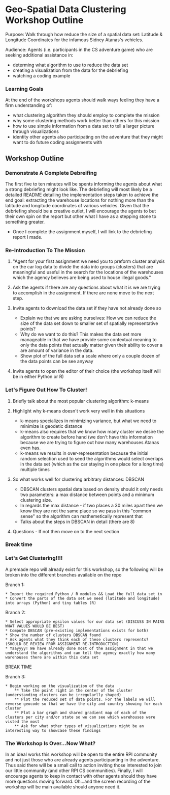 # Geo-Spatial Data Clustering Workshop Outline

Purpose: Walk through how reduce the size of a spatial data set: Latitude & Longitude Coordinates for the infamous Sidney Atanas's vehicles.

Audience: Agents (i.e. participants in the CS adventure game) who are seeking additional assistance in:
* determing what algorithm to use to reduce the data set
* creating a visualization from the data for the debriefing
* watching a coding example

### Learning Goals
At the end of the workshops agents should walk ways feeling they have a firm understanding of:
* what clustering algorithm they should employ to complete the mission
* why some clustering methods work better than others for this mission
* how to use simple information from a data set to tell a larger picture through visualizations
* identity other agents also participating on the adventure that they might want to do future coding assignments with

## Workshop Outline

### Demonstrate A Complete Debreifing 
The first five to ten minutes will be spents informing the agents about what a strong debriefing might look like. The debriefing will most likely be a detailed README detailing the implementation steps taken to achieve the end goal: extracting the warehouse locations for nothing more than the latitude and longitude coordinates of various vehicles. Given that the debriefing should be a creative outlet, I will encourage the agents to but their own spin on the report but other what I have as a stepping stone to something greater.

* Once I complete the assignment myself, I will link to the debriefing report I made.

### Re-Introduction To The Mission
1. "Agent for your first assignment we need you to preform cluster analysis on the car log data to divide the data into groups (clusters) that are meaningful and useful in the search for the locations of the warehouses which the agency believes are being used to house illegal goods."

2. Ask the agents if there are any questions about what it is we are trying to accomplish in the assignment. If there are none move to the next step.

3. Invite agents to download the data set if they have not already done so
	* Explain we that we are asking ourselves: How we can reduce the size of the data set down to smaller set of spatially representative points?
	* Why do we want to do this? This makes the data set more manageable in that we have provide some contextual meaning to only the data points that actually matter given their ability to cover a are amount of variance in the data.
	* Show plot of the full data set a scale where only a couple dozen of the data points can be see anyway 

4. Invite agents to open the editor of their choice (the workshop itself will be in either Python or R)

### Let's Figure Out How To Cluster!
1. Briefly talk about the most popular clustering algorithm: k-means

2. Highlight why k-means doesn't work very well in this situations
	* k-means specializes in minimizing variance, but what we need to minimize is geodetic distance
	* k-means also requires that we know how many cluster we desire the algorithm to create before hand (we don't have this information because we are trying to figure out how many warehouses Atanas even has.
	* k-means we results in over-representation because the initial random selection used to seed the algorithms would select overlaps in the data set (which as the car staying in one place for a long time) multiple times

3. So what works well for clustering arbitrary distances: DBSCAN
	* DBSCAN clusters spatial data based on density should it only needs two parameters: a max distance between points and a minimum clustering size.
	* In regards the max distance - if two places a 30 miles apart then we know they are not the same place so we pass in this "common sense" so the algorithm can mathemetically represent that
	* Talks about the steps in DBSCAN in detail (there are 8)
4. Questions - If not then move on to the next section

### Break time

### Let's Get Clustering!!!!
A premade repo will already exist for this workshop, so the following will be broken into the different branches available on the repo

Branch 1:

	* Import the required Python / R modules && Load the full data set in
	* Convert the parts of the data set we need (latitude and longitude) into arrays (Python) and tiny tables (R)

Branch 2:

	* Select appropriate epsilon values for our data set (DISCUSS IN PAIRS WHAT VALUES WOULD BE BEST)
	* Compute DBSCAN (pre-existing implementations exists for both)
	* Show the number of clusters DBSCAN found
	* Ask agents what they think each of these clusters represents? (SHOULD BE REVIEW FROM ASSIGNMENT RE-INTRODUCTION)
	* Yaayyyy! We have already done most of the assignment in that we understand the algorithms and can tell the agency exactly how many warehouses there are within this data set

BREAK TIME

Branch 3:

	* Begin working on the visualization of the data
		** Take the point right in the center of the cluster (understanding clusters can be irregularlly shaped)
		** Plot the reduced set of data points. For the labels we will reverse geocode so that we have the city and country showing for each cluster
		** Plot a bar graph and shared gradient map of each of the clusters per city and/or state so we can see which warehouses were visted the most
		** Ask for what other types of visualizations might be an interesting way to showcase these findings

### The Workshop Is Over...Now What?
In an ideal works this workshop will be open to the entire RPI community and not just those who are already agents participanting in the adventure. Thus said there will be a small call to action inviting those interested to join our little community (and other RPI CS communities). Finally, I will encourage agents to keep in contact with other agents should they have more questions moving forward. Oh...and the screen recording of the workshop will be main available should anyone need it.